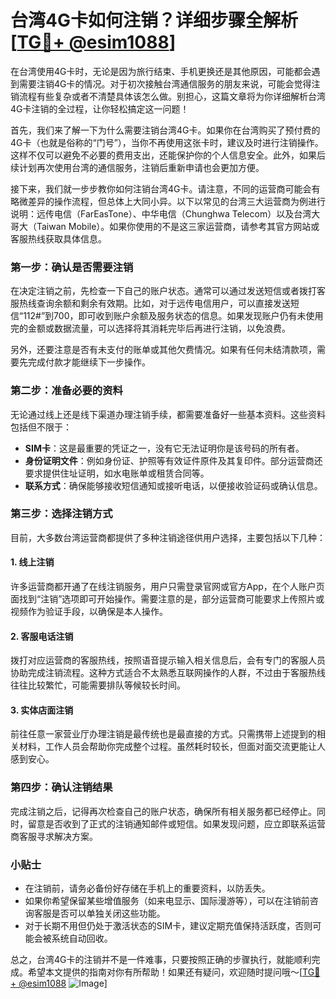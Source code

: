 # 台湾4G卡如何注销？详细步骤全解析[[TG💪+ @esim1088](https://t.me/s/esim1088)]

在台湾使用4G卡时，无论是因为旅行结束、手机更换还是其他原因，可能都会遇到需要注销4G卡的情况。对于初次接触台湾通信服务的朋友来说，可能会觉得注销流程有些复杂或者不清楚具体该怎么做。别担心，这篇文章将为你详细解析台湾4G卡注销的全过程，让你轻松搞定这一问题！

首先，我们来了解一下为什么需要注销台湾4G卡。如果你在台湾购买了预付费的4G卡（也就是俗称的“门号”），当你不再使用这张卡时，建议及时进行注销操作。这样不仅可以避免不必要的费用支出，还能保护你的个人信息安全。此外，如果后续计划再次使用台湾的通信服务，注销后重新申请也会更加方便。

接下来，我们就一步步教你如何注销台湾4G卡。请注意，不同的运营商可能会有略微差异的操作流程，但总体上大同小异。以下以常见的台湾三大运营商为例进行说明：远传电信（FarEasTone）、中华电信（Chunghwa Telecom）以及台湾大哥大（Taiwan Mobile）。如果你使用的不是这三家运营商，请参考其官方网站或客服热线获取具体信息。

### 第一步：确认是否需要注销

在决定注销之前，先检查一下自己的账户状态。通常可以通过发送短信或者拨打客服热线查询余额和剩余有效期。比如，对于远传电信用户，可以直接发送短信“112#”到700，即可收到账户余额及服务状态的信息。如果发现账户仍有未使用完的金额或数据流量，可以选择将其消耗完毕后再进行注销，以免浪费。

另外，还要注意是否有未支付的账单或其他欠费情况。如果有任何未结清款项，需要先完成付款才能继续下一步操作。

### 第二步：准备必要的资料

无论通过线上还是线下渠道办理注销手续，都需要准备好一些基本资料。这些资料包括但不限于：

- **SIM卡**：这是最重要的凭证之一，没有它无法证明你是该号码的所有者。
- **身份证明文件**：例如身份证、护照等有效证件原件及其复印件。部分运营商还要求提供住址证明，如水电账单或租赁合同等。
- **联系方式**：确保能够接收短信通知或接听电话，以便接收验证码或确认信息。

### 第三步：选择注销方式

目前，大多数台湾运营商都提供了多种注销途径供用户选择，主要包括以下几种：

#### 1. 线上注销
许多运营商都开通了在线注销服务，用户只需登录官网或官方App，在个人账户页面找到“注销”选项即可开始操作。需要注意的是，部分运营商可能要求上传照片或视频作为验证手段，以确保是本人操作。

#### 2. 客服电话注销
拨打对应运营商的客服热线，按照语音提示输入相关信息后，会有专门的客服人员协助完成注销流程。这种方式适合不太熟悉互联网操作的人群，不过由于客服热线往往比较繁忙，可能需要排队等候较长时间。

#### 3. 实体店面注销
前往任意一家营业厅办理注销是最传统也是最直接的方式。只需携带上述提到的相关材料，工作人员会帮助你完成整个过程。虽然耗时较长，但面对面交流更能让人感到安心。

### 第四步：确认注销结果

完成注销之后，记得再次检查自己的账户状态，确保所有相关服务都已经停止。同时，留意是否收到了正式的注销通知邮件或短信。如果发现问题，应立即联系运营商客服寻求解决方案。

### 小贴士

- 在注销前，请务必备份好存储在手机上的重要资料，以防丢失。
- 如果你希望保留某些增值服务（如来电显示、国际漫游等），可以在注销前咨询客服是否可以单独关闭这些功能。
- 对于长期不用但仍处于激活状态的SIM卡，建议定期充值保持活跃度，否则可能会被系统自动回收。

总之，台湾4G卡的注销并不是一件难事，只要按照正确的步骤执行，就能顺利完成。希望本文提供的指南对你有所帮助！如果还有疑问，欢迎随时提问哦～[[TG💪+ @esim1088](https://t.me/s/esim1088) ![Image](https://i.postimg.cc/4NQfJmqS/Snipaste-2025-05-13-00-14-12.png)]